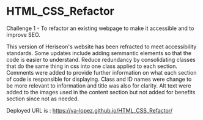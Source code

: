 # HTML_CSS_Refactor
Challenge 1 - To refactor an existing webpage to make it accessible and to improve SEO.

This version of Heriseon's website has been refracted to meet accessibility standards. Some updates include adding semmantic elements so that the code is easier to understand. Reduce redundancy by consolidating classes that do the same thing in css into one class applied to each section. Comments were added to provide further information on what each section of code is responsible for displaying. Class and ID names were change to be more relevant to information and title was also for clarity. Alt text were added to the images used in the content section but not added for benefits section since not as needed. 

Deployed URL is : https://va-lopez.github.io/HTML_CSS_Refactor/
